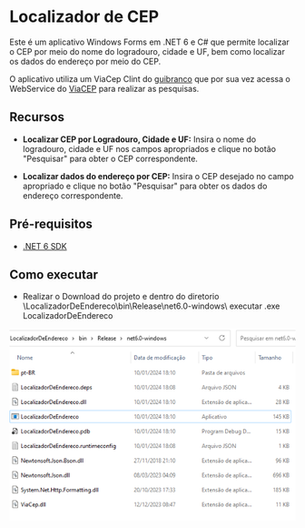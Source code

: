 # Localizador de CEP

Este é um aplicativo Windows Forms em .NET 6 e C# que permite localizar o CEP por meio do nome do logradouro, cidade e UF, bem como localizar os dados 
do endereço por meio do CEP. <br>

O aplicativo utiliza um ViaCep Clint do [guibranco](https://guibranco.github.io/ViaCEP/) que por sua vez acessa o WebService do [ViaCEP](https://viacep.com.br/) para realizar as pesquisas.

## Recursos

- **Localizar CEP por Logradouro, Cidade e UF:** Insira o nome do logradouro, cidade e UF nos campos apropriados e clique no botão "Pesquisar" para obter o CEP correspondente.

- **Localizar dados do endereço por CEP:** Insira o CEP desejado no campo apropriado e clique no botão "Pesquisar" para obter os dados do endereço correspondente.

## Pré-requisitos

- [.NET 6 SDK](https://dotnet.microsoft.com/download/dotnet/6.0)

## Como executar
 - Realizar o Download do projeto e dentro do diretorio \LocalizadorDeEndereco\bin\Release\net6.0-windows\ executar .exe LocalizadorDeEndereco

 ![](Imagens/01.png)